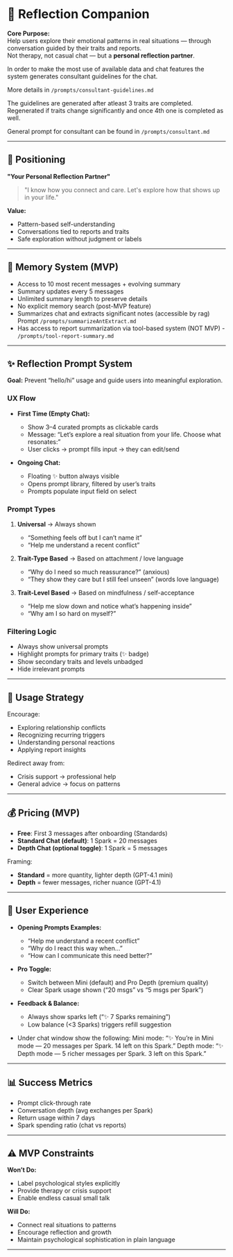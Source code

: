 # 🤖 Reflection Companion

**Core Purpose:**  
Help users explore their emotional patterns in real situations — through conversation guided by their traits and reports.  
Not therapy, not casual chat — but a **personal reflection partner**.

In order to make the most use of available data and chat features the system generates consultant guidelines for the chat.

More details in `/prompts/consultant-guidelines.md`

The guidelines are generated after atleast 3 traits are completed. Regenerated if traits change significantly and once 4th one is completed as well.

General prompt for consultant can be found in `/prompts/consultant.md`

---

## 🎯 Positioning

**"Your Personal Reflection Partner"**

> "I know how you connect and care. Let's explore how that shows up in your life."

**Value:**

- Pattern-based self-understanding
- Conversations tied to reports and traits
- Safe exploration without judgment or labels

---

## 🧠 Memory System (MVP)

- Access to 10 most recent messages + evolving summary
- Summary updates every 5 messages
- Unlimited summary length to preserve details
- No explicit memory search (post-MVP feature)
- Summarizes chat and extracts significant notes (accessible by rag) Prompt `/prompts/summarizeAntExtract.md`
- Has access to report summarization via tool-based system (NOT MVP) - `/prompts/tool-report-summary.md`

---

## ✨ Reflection Prompt System

**Goal:** Prevent “hello/hi” usage and guide users into meaningful exploration.

### UX Flow

- **First Time (Empty Chat):**
  - Show 3–4 curated prompts as clickable cards
  - Message: “Let’s explore a real situation from your life. Choose what resonates:”
  - User clicks → prompt fills input → they can edit/send

- **Ongoing Chat:**
  - Floating ✨ button always visible
  - Opens prompt library, filtered by user’s traits
  - Prompts populate input field on select

### Prompt Types

1. **Universal** → Always shown
   - “Something feels off but I can’t name it”
   - “Help me understand a recent conflict”

2. **Trait-Type Based** → Based on attachment / love language
   - “Why do I need so much reassurance?” (anxious)
   - “They show they care but I still feel unseen” (words love language)

3. **Trait-Level Based** → Based on mindfulness / self-acceptance
   - “Help me slow down and notice what’s happening inside”
   - “Why am I so hard on myself?”

### Filtering Logic

- Always show universal prompts
- Highlight prompts for primary traits (✨ badge)
- Show secondary traits and levels unbadged
- Hide irrelevant prompts

---

## 💬 Usage Strategy

Encourage:

- Exploring relationship conflicts
- Recognizing recurring triggers
- Understanding personal reactions
- Applying report insights

Redirect away from:

- Crisis support → professional help
- General advice → focus on patterns

---

## 💰 Pricing (MVP)

- **Free**: First 3 messages after onboarding (Standards)
- **Standard Chat (default)**: 1 Spark = 20 messages
- **Depth Chat (optional toggle)**: 1 Spark = 5 messages

Framing:

- **Standard** = more quantity, lighter depth (GPT-4.1 mini)
- **Depth** = fewer messages, richer nuance (GPT-4.1)

---

## 🎨 User Experience

- **Opening Prompts Examples:**
  - “Help me understand a recent conflict”
  - “Why do I react this way when…”
  - “How can I communicate this need better?”

- **Pro Toggle:**
  - Switch between Mini (default) and Pro Depth (premium quality)
  - Clear Spark usage shown (“20 msgs” vs “5 msgs per Spark”)

- **Feedback & Balance:**
  - Always show sparks left (“✨ 7 Sparks remaining”)
  - Low balance (<3 Sparks) triggers refill suggestion

- Under chat window show the following:
  Mini mode: “✨ You’re in Mini mode — 20 messages per Spark. 14 left on this Spark.”
  Depth mode: “✨ Depth mode — 5 richer messages per Spark. 3 left on this Spark.”

---

## 📊 Success Metrics

- Prompt click-through rate
- Conversation depth (avg exchanges per Spark)
- Return usage within 7 days
- Spark spending ratio (chat vs reports)

---

## ⚠️ MVP Constraints

**Won’t Do:**

- Label psychological styles explicitly
- Provide therapy or crisis support
- Enable endless casual small talk

**Will Do:**

- Connect real situations to patterns
- Encourage reflection and growth
- Maintain psychological sophistication in plain language

---
